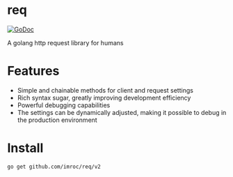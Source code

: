 # req
[![GoDoc](https://pkg.go.dev/badge/github.com/imroc/req.svg)](https://pkg.go.dev/github.com/imroc/req)

A golang http request library for humans

Features
========

* Simple and chainable methods for client and request settings
* Rich syntax sugar, greatly improving development efficiency
* Powerful debugging capabilities
* The settings can be dynamically adjusted, making it possible to debug in the production environment


Install
=======
``` sh
go get github.com/imroc/req/v2
```
